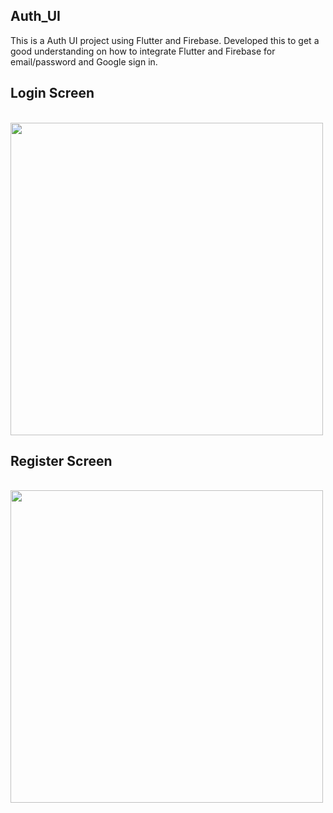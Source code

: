## Auth_UI

This is a Auth UI project using Flutter and Firebase. Developed this to get a good understanding on how to integrate Flutter and Firebase for email/password and Google sign in.

## Login Screen
<br><img src="https://github.com/Sai-Gruheeth-N/flutter-auth-ui/assets/83129176/3421d1a3-2a09-4f5b-83e8-53ffb8186f88" height="500">

## Register Screen
<br><img src="https://github.com/Sai-Gruheeth-N/flutter-auth-ui/assets/83129176/50936d08-66fa-4985-a842-da9620823fcb" height="500">
